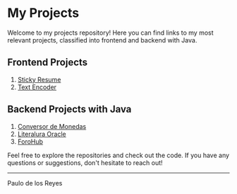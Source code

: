 # My Projects

Welcome to my projects repository! Here you can find links to my most relevant projects, classified into frontend and backend with Java.

## Frontend Projects

1. [Sticky Resume](https://github.com/paulodelosrey/sticky-resume)
2. [Text Encoder](https://github.com/paulodelosrey/text-encoder)

## Backend Projects with Java

1. [Conversor de Monedas](https://github.com/paulodelosrey/convertidor-de-moneda-java)
2. [Literalura Oracle](https://github.com/paulodelosrey/literalura-oracle)
3. [ForoHub](https://github.com/paulodelosrey/forohub)

Feel free to explore the repositories and check out the code. If you have any questions or suggestions, don't hesitate to reach out!

---

Paulo de los Reyes
